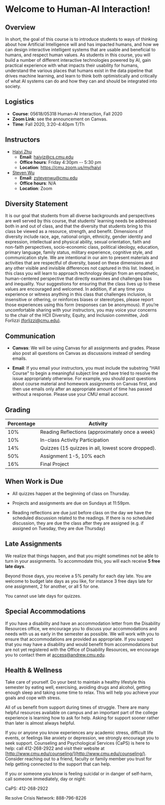 # Welcome to Human-AI Interaction!

## Overview

In short, the goal of this course is to introduce students to ways of
thinking about how Artificial Intelligence will and has impacted
humans, and how we can design interactive intelligent systems that are
usable and beneficial to humans, and respect human values. As students
in this course, you will build a number of different interactive
technologies powered by AI, gain practical experience with what
impacts their usability for humans, understand the various places that
humans exist in the data pipeline that drives machine learning, and
learn to think both optimistically and critically of what AI systems
can do and how they can and should be integrated into society.


## Logistics
- **Course**: 05618/05318 Human-AI Interaction, Fall 2020
- **Zoom Link**:  see the announcement on Canvas.
- **Time**: Fall 2020, 3:20-4:40pm T/Th


## Instructors
  - [Haiyi Zhu](https://haiyizhu.com)
    - **Email**: [haiyiz@cs.cmu.edu](mailto:haiyiz@cs.cmu.edu)
    - **Office hours**: Friday 4:30pm -- 5:30 pm
    - **Location**: https://cmu.zoom.us/my/haiyi
  - [Steven Wu](https://zstevenwu.com)
    - **Email**: [zstevenwu@cmu.edu](mailto:zstevenwu@cmu.edu)
    - **Office hours**: N/A
    - **Location**: Zoom

## Diversity Statement
It is our goal that students from all diverse backgrounds and
perspectives are well served by this course, that students’ learning
needs be addressed both in and out of class, and that the diversity
that students bring to this class be viewed as a resource, strength,
and benefit. Dimensions of diversity include race, age, national
origin, ethnicity, gender identity and expression, intellectual and
physical ability, sexual orientation, faith and non-faith
perspectives, socio-economic class, political ideology, education,
primary language, family status, military experience, cognitive style,
and communication style. We are intentional in our aim to present
materials and activities that are respectful of diversity, based on
these dimensions and any other visible and invisible differences not
captured in this list. Indeed, in this class you will learn to
approach technology design from an empathetic, human-centered
perspective that directly examines and challenges bias and
inequality. Your suggestions for ensuring that the class lives up to
these values are encouraged and welcomed. In addition, if at any time
you experience or witness anything in this class that challenges
inclusion, is insensitive or othering, or reinforces biases or
stereotypes, please report those experiences using this form
(responses can be anonymous). If you’re uncomfortable sharing with
your instructors, you may voice your concerns to the chair of the HCII
Diversity, Equity, and Inclusion committee, Jodi Forlizzi
[(forlizzi@cmu.edu)](mailto:forlizzi@cmu.edu).  


## Communication

- **Canvas**: We will be using Canvas for all assignments and grades.
Please also post all questions on Canvas as discussions instead of
sending emails.

-  **Email**: If you email your instructors, you must include the
  substring "HAII Course" to begin a meaningful subject line and have
  tried to resolve the issue appropriately otherwise. For example, you
  should post questions about course material and homework assignments
  on Canvas first, and then use emails only after an appropriate
  amount of time has passed without a response. Please use your CMU
  email account.






## Grading


Percentage | Activity  | 
------|-----|
10%| Reading Reflections (approximately once a week)|
10%| In-class Activity Participation|
14%| Quizzes (15 quizzes in all, lowest score dropped).|
50%| Assignment 1-5, 10% each|
16%| Final Project|



## When Work is Due
- All quizzes happen at the beginning of class on Thursday. 

- Projects and assignments are due on Sundays at 11:59pm. 

- Reading reflections are due just before class on the day we have the
scheduled discussion related to the readings. If there is no scheduled
discussion, they are due the class after they are assigned (e.g. if
assigned on Tuesday, they are due Thursday)


## Late Assignments
We realize that things happen, and that you might sometimes not be
able to turn in your assignments. To accommodate this, you will each
receive **5 free late days**.

Beyond those days, you receive a 5% penalty for each day late.  You
are welcome to budget late days as you like, for instance 3 free days
late for one assignment, 2 for another, or all 5 for one.

You cannot use late days for quizzes.

## Special Accommodations
If you have a disability and have an accommodation letter from the
Disability Resources office, we encourage you to discuss your
accommodations and needs with us as early in the semester as
possible. We will work with you to ensure that accommodations are
provided as appropriate. If you suspect that you may have a disability
and would benefit from accommodations but are not yet registered with
the Office of Disability Resources, we encourage you to contact them
at [access@andrew.cmu.edu](mailto:access@andrew.cmu.edu).


## Health & Wellness
Take care of yourself. Do your best to maintain a healthy lifestyle
this semester by eating well, exercising, avoiding drugs and alcohol,
getting enough sleep and taking some time to relax. This will help you
achieve your goals and cope with stress.

All of us benefit from support during times of struggle. There are
many helpful resources available on campus and an important part of
the college experience is learning how to ask for help. Asking for
support sooner rather than later is almost always helpful.

If you or anyone you know experiences any academic stress, difficult
life events, or feelings like anxiety or depression, we strongly
encourage you to seek support. Counseling and Psychological Services
(CaPS) is here to help: call 412-268-2922 and visit their website at
[http://www.cmu.edu/counseling/](http://www.cmu.edu/counseling/). Consider
reaching out to a friend, faculty or family member you trust for help
getting connected to the support that can help.

If you or someone you know is feeling suicidal or in danger of self-harm, call someone immediately, day or night:

CaPS: 412-268-2922

Re:solve Crisis Network: 888-796-8226

